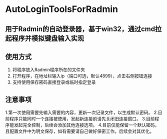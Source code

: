 # AutoLoginToolsForRadmin
## 用于Radmin的自动登录器，基于win32，通过cmd拉起程序并模拟键盘输入实现
## 使用方式
1. 将程序放入Radmin程序所在的文件夹
2. 打开程序，在地址栏输入ip（端口可选，默认4899），点击右侧按钮连接
4. 支持使用保存密码直接登录或临时指定登录
## 注意事项
1.第一次使用需要先输入需要的内容，更新一次记录文件，以生成默认密码。
2.目前程序只能同时一个连接被使用，发起新连接前请先关闭旧连接窗口。
3.目前程序能发起完全控制，后续会添加其他连接选项。
4.目前仅能保留一个默认密码，且配置文件中为明文保存，如有需要请自己做好保密工作。后续会对其优化。

